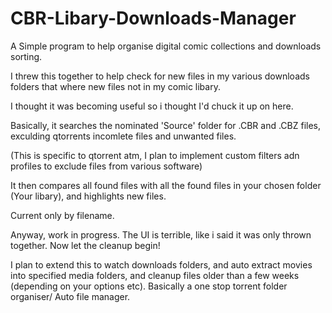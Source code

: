 # CBR-Libary-Downloads-Manager
A Simple program to help organise digital comic collections and downloads sorting.

I threw this together to help check for new files in my various downloads folders that where new files not in my 
comic libary.

I thought it was becoming useful so i thought I'd chuck it up on here.

Basically, it searches the nominated 'Source' folder for .CBR and .CBZ files, exculding qtorrents incomlete files and unwanted files.

(This is specific to qtorrent atm, I plan to implement custom filters adn profiles to exclude files from various software)

It then compares all found files with all the found files in your chosen folder (Your libary), and highlights new files.

Current only by filename.

Anyway, work in progress. The UI is terrible, like i said it was only thrown together. Now let the cleanup begin!

I plan to extend this to watch downloads folders, and auto extract movies into specified media folders, and cleanup files older than a few weeks (depending on your options etc). Basically a one stop torrent folder organiser/ Auto file manager.
